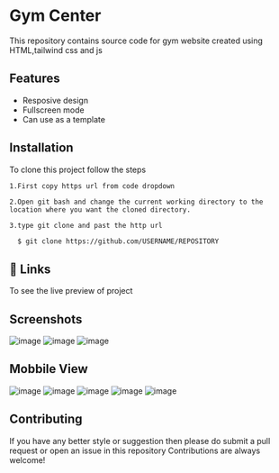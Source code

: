 # Gym Center

This repository contains source code for gym website created using HTML,tailwind css and js

## Features

- Resposive design
- Fullscreen mode
- Can use as a template

## Installation

To clone this project follow the steps

    1.First copy https url from code dropdown

    2.Open git bash and change the current working directory to the location where you want the cloned directory.

    3.type git clone and past the http url

```bash
  $ git clone https://github.com/USERNAME/REPOSITORY
```

## 🔗 Links

To see the live preview of project

## Screenshots
![image](https://github.com/Albert-2/Gym_Center/assets/90373859/911c8626-5fa2-469d-8fd9-c440413c5976)
![image](https://github.com/Albert-2/Gym_Center/assets/90373859/117858ee-4b33-43dd-835c-8682cc338a05)
![image](https://github.com/Albert-2/Gym_Center/assets/90373859/c7306bc0-e636-4d87-a827-2076f70423e1)
## Mobbile View
![image](https://github.com/Albert-2/Gym_Center/assets/90373859/c27caf3f-c7b9-48cf-9fc4-a54d3087c1fb)
![image](https://github.com/Albert-2/Gym_Center/assets/90373859/6d7034db-798d-47f9-9292-667922544d97)
![image](https://github.com/Albert-2/Gym_Center/assets/90373859/24f54c82-b01a-4782-9584-53aa5d40edb5)
![image](https://github.com/Albert-2/Gym_Center/assets/90373859/cd0c9ab3-a675-476c-81fb-2f8a95c05112)
![image](https://github.com/Albert-2/Gym_Center/assets/90373859/ed3773d2-78d8-4f5c-a797-65afd675e573)

## Contributing

If you have any better style or suggestion then please do submit a pull request or open an issue in this repository
Contributions are always welcome!
